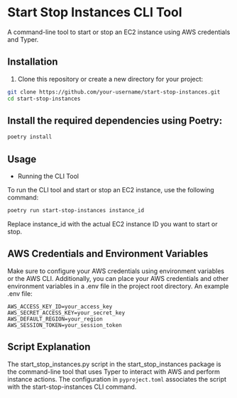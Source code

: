 # Start Stop Instances CLI Tool

A command-line tool to start or stop an EC2 instance using AWS credentials and Typer.

## Installation

1. Clone this repository or create a new directory for your project:

```bash
git clone https://github.com/your-username/start-stop-instances.git
cd start-stop-instances
```

## Install the required dependencies using Poetry:

```bash
poetry install
```
## Usage
- Running the CLI Tool

To run the CLI tool and start or stop an EC2 instance, use the following command:

```bash
poetry run start-stop-instances instance_id
```
Replace instance_id with the actual EC2 instance ID you want to start or stop.

## AWS Credentials and Environment Variables
Make sure to configure your AWS credentials using environment variables or the AWS CLI. Additionally, you can place your AWS credentials and other environment variables in a .env file in the project root directory. An example .env file:

```plaintext
AWS_ACCESS_KEY_ID=your_access_key
AWS_SECRET_ACCESS_KEY=your_secret_key
AWS_DEFAULT_REGION=your_region
AWS_SESSION_TOKEN=your_session_token
```
## Script Explanation
The start_stop_instances.py script in the start_stop_instances package is the command-line tool that uses Typer to interact with AWS and perform instance actions. The configuration in `pyproject.toml` associates the script with the start-stop-instances CLI command.